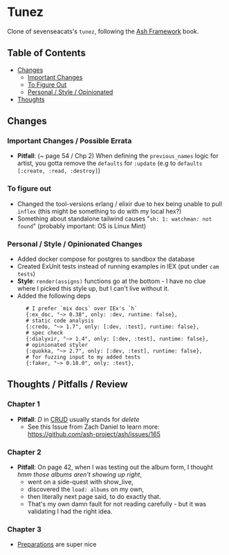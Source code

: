 # Tunez

Clone of sevenseacats's `tunez`, following the [Ash Framework](https://pragprog.com/titles/ldash/ash-framework/) book.

## Table of Contents

* [Changes](#changes)
  * [Important Changes](#important-changes--possible-errata)
  * [To Figure Out](#to-figure-out)
  * [Personal / Style / Opinionated](#personal--style--opinionated-changes)
* [Thoughts](#thoughts--pitfalls--review)

## Changes 

### Important Changes / Possible Errata


* **Pitfall**: (~ page 54 / Chp 2) When defining the `previous_names` logic for artist, you gotta remove the `defaults` for `:update` (e.g to `defaults [:create, :read, :destroy]`) 

### To figure out

* Changed the tool-versions erlang / elixir due to hex being unable to pull `inflex` (this might be something to do with my local hex?)
* Something about standalone tailwind causes "`sh: 1: watchman: not found`" (probably important: OS is Linux Mint)

### Personal / Style / Opinionated Changes

* Added docker compose for postgres to sandbox the database
* Created ExUnit tests instead of running examples in IEX (put under `cam tests`)
* **Style**: `render(assigns)` functions go at the bottom - I have no clue where I picked this style up, but I can't live without it.
* Added the following deps

```
      # I prefer `mix docs` over IEx's `h`
      {:ex_doc, "~> 0.38", only: :dev, runtime: false},
      # static code analysis
      {:credo, "~> 1.7", only: [:dev, :test], runtime: false},
      # spec check
      {:dialyxir, "~> 1.4", only: [:dev, :test], runtime: false},
      # opinionated styler
      {:quokka, "~> 2.7", only: [:dev, :test], runtime: false},
      # for fuzzing input to my added tests
      {:faker, "~> 0.18.0", only: :test},
```


## Thoughts / Pitfalls / Review

### Chapter 1

* **Pitfall**:  *D* in [CRUD](https://en.wikipedia.org/wiki/Create,_read,_update_and_delete) usually stands for *delete*
  * See this Issue from Zach Daniel to learn more: https://github.com/ash-project/ash/issues/165

### Chapter 2 

* **Pitfall**: On page 42, when I was testing out the album form, I thought *hmm those albums aren't showing up right*, 
  * went on a side-quest with show_live, 
  * discovered the `load: albums` on my own, 
  * then literally next page said, to do exactly that.
  * That's my own damn fault for not reading carefully - but it was validating I had the right idea.
 
### Chapter 3

* [Preparations](https://hexdocs.pm/ash/preparations.html) are super nice

<!-- page 65 -->
